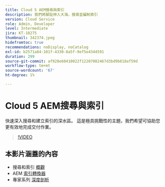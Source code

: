 ```yaml
---
title: Cloud 5 AEM搜尋與索引
description: 我們將腳趾伸入大海，搜尋並編制索引
version: Cloud Service
role: Admin, Developer
level: Intermediate
jira: KT-10275
thumbnail: 342374.jpeg
hidefromtoc: true
recommendations: noDisplay, noCatalog
exl-id: b2571a84-101f-4330-8a5f-9ef5e4344591
duration: 299
source-git-commit: af928e60410022f12207082467d3bd9b818af59d
workflow-type: tm+mt
source-wordcount: '67'
ht-degree: 1%

---
```


# Cloud 5 AEM搜尋與索引

快速深入搜尋和建立索引的深水區。 這是極具挑戰性的主題，我們希望可協助您更有效地完成交付作業。

>[!VIDEO](https://video.tv.adobe.com/v/342374?quality=12&learn=on)

## 本影片涵蓋的內容

+ 搜尋和索引 [概觀](https://experienceleague.adobe.com/docs/experience-manager-cloud-service/content/operations/indexing.html)
+ AEM [索引轉換器](https://experienceleague.adobe.com/docs/experience-manager-cloud-service/content/migration-journey/refactoring-tools/index-converter.html)
+ 專家系列 [深度剖析](../../../cloud-service/migration/moving-to-aem-as-a-cloud-service/search-and-indexing.md)

